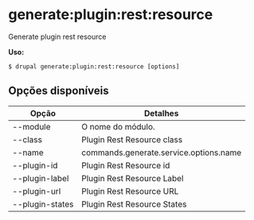 # generate:plugin:rest:resource
Generate plugin rest resource

**Uso:**
```
$ drupal generate:plugin:rest:resource [options] 
```

## Opções disponíveis
Opção | Detalhes
-------|-------------
--module | O nome do módulo.
--class | Plugin Rest Resource class
--name | commands.generate.service.options.name
--plugin-id | Plugin Rest Resource id
--plugin-label | Plugin Rest Resource Label
--plugin-url | Plugin Rest Resource URL
--plugin-states | Plugin Rest Resource States
